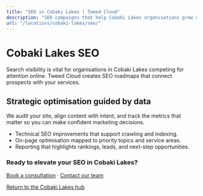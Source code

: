 ```yaml
---
title: "SEO in Cobaki Lakes | Tweed Cloud"
description: "SEO campaigns that help Cobaki Lakes organisations grow organic visibility."
url: "/locations/cobaki-lakes/seo/"
---
```


# Cobaki Lakes SEO

Search visibility is vital for organisations in Cobaki Lakes competing for attention online. Tweed Cloud creates SEO roadmaps that connect prospects with your services.

## Strategic optimisation guided by data

We audit your site, align content with intent, and track the metrics that matter so you can make confident marketing decisions.

- Technical SEO improvements that support crawling and indexing.
- On-page optimisation mapped to priority topics and service areas.
- Reporting that highlights rankings, leads, and next-step opportunities.

### Ready to elevate your SEO in Cobaki Lakes?

[Book a consultation](/consultation/) · [Contact our team](/contact/)

[Return to the Cobaki Lakes hub](/locations/cobaki-lakes/)

